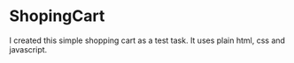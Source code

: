 # ShopingCart
I created this simple shopping cart as a test task. It uses plain html, css and javascript. 
